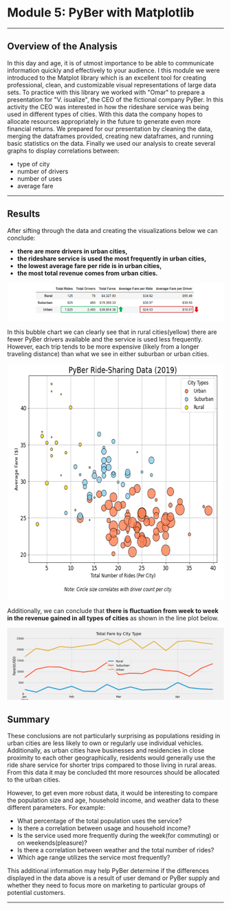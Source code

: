 # Module 5:  PyBer with Matplotlib
---
## Overview of the Analysis
In this day and age, it is of utmost importance to be able to communicate information quickly and effectively to your audience.  I this module we were introduced to the Matplot library which is an excellent tool for creating professional, clean, and customizable visual representations of large data sets.  To practice with this library we worked with "Omar" to prepare a presentation for "V. isualize", the CEO of the fictional company PyBer. In this activity the CEO was interested in how the rideshare service was being used in different types of cities.  With this data the company hopes to allocate resources appropriately in the future to generate even more financial returns.  We prepared for our presentation by cleaning the data, merging the dataframes provided, creating new dataframes, and running basic statistics on the data.  Finally we used our analysis to create several graphs to display correlations between:
- type of city
- number of drivers
- number of uses
- average fare

---
## Results

After sifting through the data and creating the visualizations below we can conclude:
 - **there are more drivers in urban cities,** 
 - **the rideshare service is used the most frequently in urban cities,**
 - **the lowest average fare per ride is in urban cities,**
 - **the most total revenue comes from urban cities.**


![dataframe showing stats for each city](https://github.com/murphyk2021/PyBer_Analysis/blob/0f6fdd603b018431ca4824e8f2c99a96f36966cd/Analysis/summary_dataframe_edit.PNG)

In this bubble chart we can clearly see that in rural cities(yellow) there are fewer PyBer drivers available and the service is used less frequently.  However, each trip tends to be more expensive (likely from a longer traveling distance) than what we see in either suburban or urban cities. 
<p align="center">
  <img width="642" height="550" src="https://github.com/murphyk2021/PyBer_Analysis/blob/80ef60dd486d9a449f6cf51e4cb03c03c9e7167f/Analysis/Fig1.png">
</p>

Additionally, we can conclude that **there is fluctuation from week to week in the revenue gained in all types of cities** as shown in the line plot below.

![scatterplot showing total fare by week in the first quarter of the year](https://github.com/murphyk2021/PyBer_Analysis/blob/915418a24272a8ee0e825a2d99cdcb02fa891a62/Analysis/PyBer_fare_summary.png)

## Summary
These conclusions are not particularly surprising as populations residing in urban cities are less likely to own or regularly use individual vehicles.  Additionally, as urban cities have businesses and residencies in close proximity to each other geographically, residents would generally use the ride share service for shorter trips compared to those living in rural areas. From this data it may be concluded tht more resources should be allocated to the urban cities. 

However, to get even more robust data, it would be interesting to compare the population size and age, household income, and weather data to these different parameters.  For example:
 - What percentage of the total population uses the service?
 - Is there a correlation between usage and household income?
 - Is the service used more frequently during the week(for commuting) or on weekends(pleasure)?
 - Is there a correlation between weather and the total number of rides?
 - Which age range utilizes the service most frequently?
 
This additional information may help PyBer determine if the differences displayed in the data above is a result of user demand or PyBer supply and whether they need to focus more on marketing to particular groups of potential customers.

---

